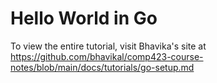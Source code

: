 # Hello World in Go
To view the entire tutorial, visit Bhavika's site at https://github.com/bhavikal/comp423-course-notes/blob/main/docs/tutorials/go-setup.md
